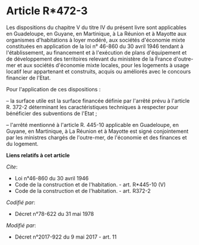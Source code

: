 # Article R*472-3

Les dispositions du chapitre V du titre IV du présent livre sont applicables en Guadeloupe, en Guyane, en Martinique, à La
Réunion et à Mayotte aux organismes d'habitations à loyer modéré, aux sociétés d'économie mixte constituées en application de
la loi n° 46-860 du 30 avril 1946 tendant à l'établissement, au financement et à l'exécution de plans d'équipement et de
développement des territoires relevant du ministère de la France d'outre-mer et aux sociétés d'économie mixte locales, pour
les logements à usage locatif leur appartenant et construits, acquis ou améliorés avec le concours financier de l'Etat. 

Pour l'application de ces dispositions : 

– la surface utile est la surface financée définie par l'arrêté prévu à l'article R. 372-2 déterminant les caractéristiques
techniques à respecter pour bénéficier des subventions de l'Etat ; 

– l'arrêté mentionné à l'article R. 445-10 applicable en Guadeloupe, en Guyane, en Martinique, à La Réunion et à Mayotte est
signé conjointement par les ministres chargés de l'outre-mer, de l'économie et des finances et du logement.

**Liens relatifs à cet article**

_Cite_:

  - Loi n°46-860 du 30 avril 1946
  - Code de la construction et de l'habitation. - art. R*445-10 (V)
  - Code de la construction et de l'habitation. - art. R372-2

_Codifié par_:

  - Décret n°78-622 du 31 mai 1978

_Modifié par_:

  - Décret n°2017-922 du 9 mai 2017 - art. 11
